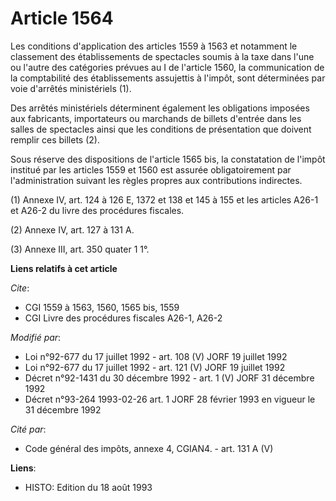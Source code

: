 # Article 1564

Les conditions d'application des articles 1559 à 1563 et notamment le classement des établissements de spectacles soumis à la
taxe dans l'une ou l'autre des catégories prévues au I de l'article 1560, la communication de la comptabilité des
établissements assujettis à l'impôt, sont déterminées par voie d'arrêtés ministériels (1). 

Des arrêtés ministériels déterminent également les obligations imposées aux fabricants, importateurs ou marchands de billets
d'entrée dans les salles de spectacles ainsi que les conditions de présentation que doivent remplir ces billets (2). 

Sous réserve des dispositions de l'article 1565 bis, la constatation de l'impôt institué par les articles 1559 et 1560 est
assurée obligatoirement par l'administration suivant les règles propres aux contributions indirectes.

(1) Annexe IV, art. 124 à 126 E, 1372 et 138 et 145 à 155 et les articles A26-1 et A26-2 du livre des procédures fiscales.

(2) Annexe IV, art. 127 à 131 A.

(3) Annexe III, art. 350 quater 1 1°.

**Liens relatifs à cet article**

_Cite_:

  - CGI 1559 à 1563, 1560, 1565 bis, 1559
  - CGI Livre des procédures fiscales A26-1, A26-2

_Modifié par_:

  - Loi n°92-677 du 17 juillet 1992 - art. 108 (V) JORF 19 juillet 1992
  - Loi n°92-677 du 17 juillet 1992 - art. 121 (V) JORF 19 juillet 1992
  - Décret n°92-1431 du 30 décembre 1992 - art. 1 (V) JORF 31 décembre 1992
  - Décret n°93-264 1993-02-26 art. 1 JORF 28 février 1993 en vigueur le 31 décembre 1992

_Cité par_:

  - Code général des impôts, annexe 4, CGIAN4. - art. 131 A (V)

**Liens**:

  - HISTO: Edition du 18 août 1993

